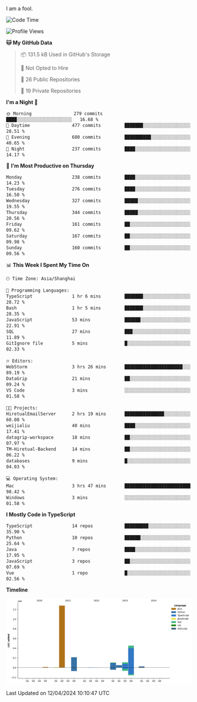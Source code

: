 I am a fool.

<!--START_SECTION:waka-->
![Code Time](http://img.shields.io/badge/Code%20Time-1%2C316%20hrs%2035%20mins-blue)

![Profile Views](http://img.shields.io/badge/Profile%20Views-7-blue)

**🐱 My GitHub Data** 

> 📦 131.5 kB Used in GitHub's Storage 
 > 
> 🚫 Not Opted to Hire
 > 
> 📜 26 Public Repositories 
 > 
> 🔑 19 Private Repositories 
 > 
**I'm a Night 🦉** 

```text
🌞 Morning                279 commits         ████░░░░░░░░░░░░░░░░░░░░░   16.68 % 
🌆 Daytime                477 commits         ███████░░░░░░░░░░░░░░░░░░   28.51 % 
🌃 Evening                680 commits         ██████████░░░░░░░░░░░░░░░   40.65 % 
🌙 Night                  237 commits         ████░░░░░░░░░░░░░░░░░░░░░   14.17 % 
```
📅 **I'm Most Productive on Thursday** 

```text
Monday                   238 commits         ████░░░░░░░░░░░░░░░░░░░░░   14.23 % 
Tuesday                  276 commits         ████░░░░░░░░░░░░░░░░░░░░░   16.50 % 
Wednesday                327 commits         █████░░░░░░░░░░░░░░░░░░░░   19.55 % 
Thursday                 344 commits         █████░░░░░░░░░░░░░░░░░░░░   20.56 % 
Friday                   161 commits         ██░░░░░░░░░░░░░░░░░░░░░░░   09.62 % 
Saturday                 167 commits         ██░░░░░░░░░░░░░░░░░░░░░░░   09.98 % 
Sunday                   160 commits         ██░░░░░░░░░░░░░░░░░░░░░░░   09.56 % 
```


📊 **This Week I Spent My Time On** 

```text
🕑︎ Time Zone: Asia/Shanghai

💬 Programming Languages: 
TypeScript               1 hr 6 mins         ███████░░░░░░░░░░░░░░░░░░   28.72 % 
Bash                     1 hr 5 mins         ███████░░░░░░░░░░░░░░░░░░   28.35 % 
JavaScript               53 mins             ██████░░░░░░░░░░░░░░░░░░░   22.91 % 
SQL                      27 mins             ███░░░░░░░░░░░░░░░░░░░░░░   11.89 % 
GitIgnore file           5 mins              █░░░░░░░░░░░░░░░░░░░░░░░░   02.33 % 

🔥 Editors: 
WebStorm                 3 hrs 26 mins       ██████████████████████░░░   89.19 % 
DataGrip                 21 mins             ██░░░░░░░░░░░░░░░░░░░░░░░   09.24 % 
VS Code                  3 mins              ░░░░░░░░░░░░░░░░░░░░░░░░░   01.58 % 

🐱‍💻 Projects: 
HiretualEmailServer      2 hrs 19 mins       ███████████████░░░░░░░░░░   60.08 % 
weijialiu                40 mins             ████░░░░░░░░░░░░░░░░░░░░░   17.41 % 
datagrip-workspace       18 mins             ██░░░░░░░░░░░░░░░░░░░░░░░   07.97 % 
TM-Hiretual-Backend      14 mins             ██░░░░░░░░░░░░░░░░░░░░░░░   06.22 % 
databases                9 mins              █░░░░░░░░░░░░░░░░░░░░░░░░   04.03 % 

💻 Operating System: 
Mac                      3 hrs 47 mins       █████████████████████████   98.42 % 
Windows                  3 mins              ░░░░░░░░░░░░░░░░░░░░░░░░░   01.58 % 
```

**I Mostly Code in TypeScript** 

```text
TypeScript               14 repos            █████████░░░░░░░░░░░░░░░░   35.90 % 
Python                   10 repos            ██████░░░░░░░░░░░░░░░░░░░   25.64 % 
Java                     7 repos             ████░░░░░░░░░░░░░░░░░░░░░   17.95 % 
JavaScript               3 repos             ██░░░░░░░░░░░░░░░░░░░░░░░   07.69 % 
Vue                      1 repo              █░░░░░░░░░░░░░░░░░░░░░░░░   02.56 % 
```



**Timeline**

![Lines of Code chart](https://raw.githubusercontent.com/VeejaLiu/VeejaLiu/master/assets/bar_graph.png)


 Last Updated on 12/04/2024 10:10:47 UTC
<!--END_SECTION:waka-->
